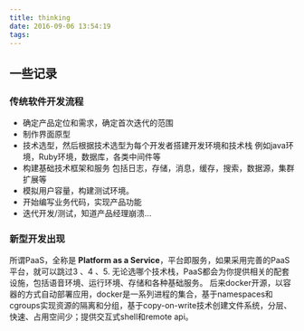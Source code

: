 ```yaml
---
title: thinking
date: 2016-09-06 13:54:19
tags:
---
```

## 一些记录
### 传统软件开发流程
* 确定产品定位和需求，确定首次迭代的范围
* 制作界面原型
* 技术选型，然后根据技术选型为每个开发者搭建开发环境和技术栈
  例如java环境，Ruby环境，数据库，各类中间件等
* 构建基础技术框架和服务
  包括日志，存储，消息，缓存，搜索，数据源，集群扩展等
* 模拟用户容量，构建测试环境。
* 开始编写业务代码，实现产品功能
* 迭代开发/测试，知道产品经理崩溃...

### 新型开发出现
所谓PaaS，全称是 **Platform as a Service**，平台即服务，如果采用完善的PaaS平台，就可以跳过3 、4 、5.
无论选哪个技术栈，PaaS都会为你提供相关的配套设施，包括语音环境、运行环境、存储和各种基础服务。
后来docker开源，以容器的方式自动部署应用，docker是一系列进程的集合，基于namespaces和cgroups实现资源的隔离和分组，基于copy-on-write技术创建文件系统，分层、快速、占用空间少；提供交互式shell和remote api。
